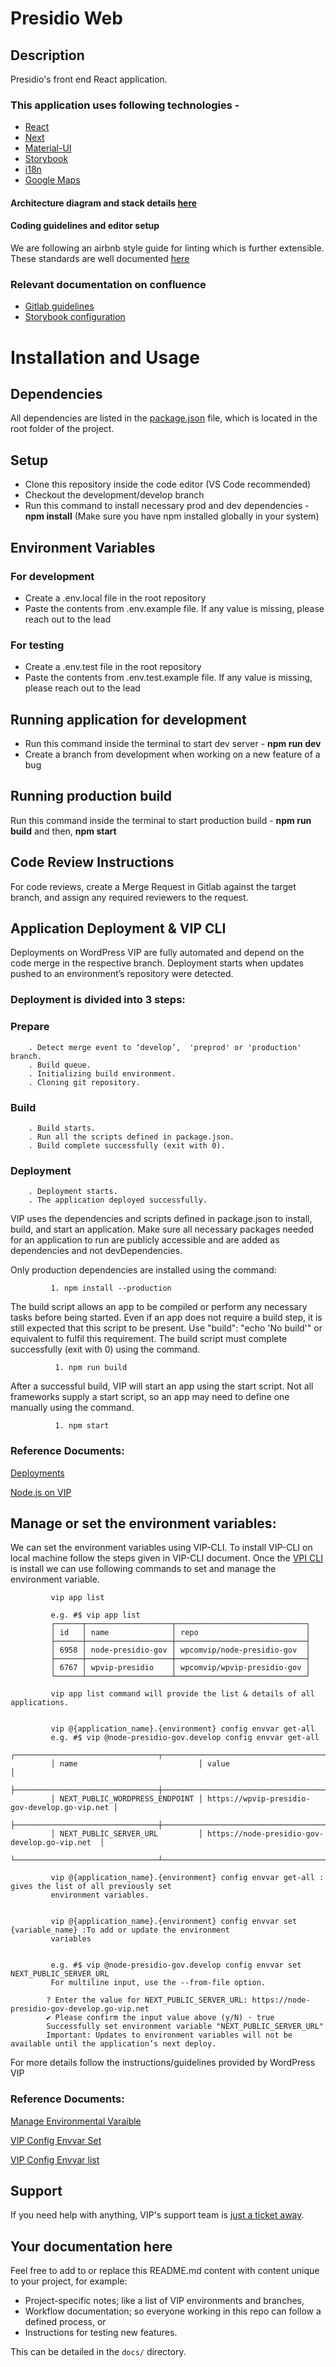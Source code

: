 # Presidio Web

## Description

Presidio's front end React application.

### This application uses following technologies -

- [React](https://reactjs.org/)
- [Next](https://nextjs.org/)
- [Material-UI](https://mui.com/material-ui/getting-started/overview/)
- [Storybook](https://storybook.js.org/)
- [i18n](https://nextjs.org/docs/advanced-features/i18n-routing)
- [Google Maps](https://react-google-maps-api-docs.netlify.app/)

#### Architecture diagram and stack details [here](https://t3thinktank.atlassian.net/wiki/spaces/PT/pages/3056009378/Architecture+Diagram+for+Presidio+Frontend)

#### Coding guidelines and editor setup

We are following an airbnb style guide for linting which is further extensible. These standards are well documented [here](https://t3thinktank.atlassian.net/wiki/spaces/PT/pages/3023110179/Development+Best+Practices+-+Frontend)

### Relevant documentation on confluence

- [Gitlab guidelines](https://t3thinktank.atlassian.net/wiki/spaces/PT/pages/3083501569/Best+Practices+for+Gitlab)
- [Storybook configuration](https://t3thinktank.atlassian.net/wiki/spaces/PT/pages/3062693889/Storybook+configuration)

# Installation and Usage

## Dependencies

All dependencies are listed in the [package.json](https://gitlab.t-3.com/presidio/presidio-web/-/blob/development/package.json) file, which is located in the root folder of the project.

## Setup

- Clone this repository inside the code editor (VS Code recommended)
- Checkout the development/develop branch
- Run this command to install necessary prod and dev dependencies - **npm install** (Make sure you have npm installed globally in your system)

## Environment Variables

### For development

- Create a .env.local file in the root repository
- Paste the contents from .env.example file. If any value is missing, please reach out to the lead

### For testing

- Create a .env.test file in the root repository
- Paste the contents from .env.test.example file. If any value is missing, please reach out to the lead

## Running application for development

- Run this command inside the terminal to start dev server - **npm run dev**
- Create a branch from development when working on a new feature of a bug

## Running production build

Run this command inside the terminal to start production build - **npm run build** and then, **npm start**

## Code Review Instructions

For code reviews, create a Merge Request in Gitlab against the target branch, and assign any required reviewers to the request.


## Application Deployment & VIP CLI
 Deployments on WordPress VIP are fully automated and depend on the code merge in the respective branch. Deployment starts when updates pushed to an environment’s repository were detected.
### Deployment is divided into 3 steps:
###   Prepare

        . Detect merge event to ‘develop’,  'preprod' or 'production' branch.
        . Build queue.
        . Initializing build environment.
        . Cloning git repository.

 ###   Build

        . Build starts.
        . Run all the scripts defined in package.json. 
        . Build complete successfully (exit with 0).

###   Deployment

        . Deployment starts.
        . The application deployed successfully.   

VIP uses the dependencies and scripts defined in package.json to install, build, and start an application. Make sure all necessary packages needed for an application to run are publicly accessible and are added as dependencies and not devDependencies.
        
 Only production dependencies are installed using the command:
 
             1. npm install --production
               

The build script allows an app to be compiled or perform any necessary tasks before being started. Even if an app does not require a build step, it is still expected that this script to be present. Use "build": "echo 'No build'" or equivalent to fulfil this requirement. The build script must complete successfully (exit with 0) using the command.


              1. npm run build
              

After a successful build, VIP will start an app using the start script. Not all frameworks supply a start script, so an app may need to define one manually using the command.


              1. npm start
              
### Reference Documents:

  [Deployments](https://docs.wpvip.com/technical-references/vip-dashboard/deployments-panel/)
              
  [Node.js on VIP](https://docs.wpvip.com/technical-references/node-js/#h-exposing-a-health-check-endpoint)
              
## Manage or set the environment variables:

   We can set the environment variables using VIP-CLI. To install VIP-CLI on local machine follow the steps given in VIP-CLI document. Once the        [VPI CLI](https://docs.wpvip.com/technical-references/vip-cli/installing-vip-cli/) is install we can use following commands to set and manage the environment variable.
     
             vip app list
            
             e.g. #$ vip app list
             ┌──────┬───────────────────┬─────────────────────────────┐
             │ id   │ name              │ repo                        │
             ├──────┼───────────────────┼─────────────────────────────┤
             │ 6958 │ node-presidio-gov │ wpcomvip/node-presidio-gov  │
             ├──────┼───────────────────┼─────────────────────────────┤
             │ 6767 │ wpvip-presidio    │ wpcomvip/wpvip-presidio-gov │
             └──────┴───────────────────┴─────────────────────────────┘
       
             vip app list command will provide the list & details of all applications.

             
             vip @{application_name}.{environment} config envvar get-all 
             e.g. #$ vip @node-presidio-gov.develop config envvar get-all
             ┌────────────────────────────────┬───────────────────────────────────────────────┐
             │ name                           │ value                                         │
             ├────────────────────────────────┼───────────────────────────────────────────────┤
             │ NEXT_PUBLIC_WORDPRESS_ENDPOINT │ https://wpvip-presidio-gov-develop.go-vip.net │
             ├────────────────────────────────┼───────────────────────────────────────────────┤
             │ NEXT_PUBLIC_SERVER_URL         │ https://node-presidio-gov-develop.go-vip.net  │
             └────────────────────────────────┴───────────────────────────────────────────────┘
             
             vip @{application_name}.{environment} config envvar get-all : gives the list of all previously set 
             environment variables.

       
             vip @{application_name}.{environment} config envvar set {variable_name} :To add or update the environment
             variables 
             

             e.g. #$ vip @node-presidio-gov.develop config envvar set NEXT_PUBLIC_SERVER_URL 
             For multiline input, use the --from-file option.

            ? Enter the value for NEXT_PUBLIC_SERVER_URL: https://node-presidio-gov-develop.go-vip.net
            ✔ Please confirm the input value above (y/N) · true
            Successfully set environment variable "NEXT_PUBLIC_SERVER_URL"
            Important: Updates to environment variables will not be available until the application’s next deploy.
            
            
            
For more details follow the instructions/guidelines provided by WordPress VIP
           
 ### Reference Documents:
        
  [Manage Environmental Varaible](https://docs.wpvip.com/how-tos/manage-environment-variables/#managing-environment-variables-with-vip-cli)
  
  [VIP Config Envvar Set](https://docs.wpvip.com/vip/config/envvar/set/)
  
  [VIP Config Envvar list](https://docs.wpvip.com/vip/config/envvar/list/)
       
       
       

## Support

If you need help with anything, VIP's support team is [just a ticket away](https://wpvip.com/accessing-vip-support/).

## Your documentation here

Feel free to add to or replace this README.md content with content unique to your project, for example:

* Project-specific notes; like a list of VIP environments and branches,
* Workflow documentation; so everyone working in this repo can follow a defined process, or
* Instructions for testing new features.

This can be detailed in the `docs/` directory.
